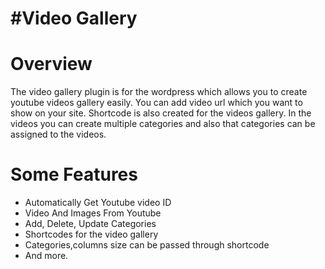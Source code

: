 #Video Gallery
=================

Overview
==========
The video gallery plugin is for the wordpress which allows you to create youtube videos gallery easily. You can add video url which you want
to show on your site. Shortcode is also created for the videos gallery. In the videos you can create multiple categories and also that
categories can be assigned to the videos.

Some Features
=============

* Automatically Get Youtube video ID
* Video And Images From Youtube
* Add, Delete, Update Categories
* Shortcodes for the video gallery 
* Categories,columns size can be passed through shortcode  
* And more.

